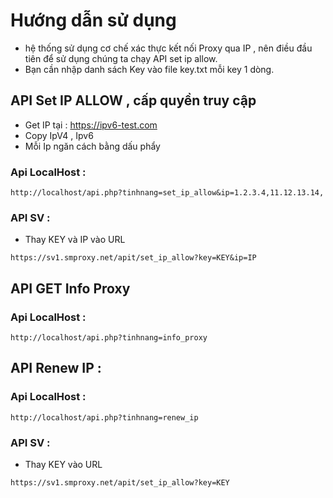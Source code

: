 # Hướng dẫn sử dụng
* hệ thống sử dụng cơ chế xác thực kết nối Proxy qua IP , nên điều đầu tiên để sử dụng chúng ta chạy API set ip allow.
* Bạn cần nhập danh sách Key vào file key.txt mỗi key 1 dòng.
## API Set IP ALLOW , cấp quyền truy cập
- Get IP tại : https://ipv6-test.com
- Copy IpV4 , Ipv6
- Mỗi Ip ngăn cách bằng dấu phẩy
### Api LocalHost :
```
http://localhost/api.php?tinhnang=set_ip_allow&ip=1.2.3.4,11.12.13.14,
```
### API SV :
- Thay KEY và IP vào URL
```
https://sv1.smproxy.net/apit/set_ip_allow?key=KEY&ip=IP
```
## API GET Info Proxy
### Api LocalHost :
```
http://localhost/api.php?tinhnang=info_proxy
```
## API Renew IP :
### Api LocalHost :
```
http://localhost/api.php?tinhnang=renew_ip
```
### API SV :
- Thay KEY vào URL
```
https://sv1.smproxy.net/apit/set_ip_allow?key=KEY
```